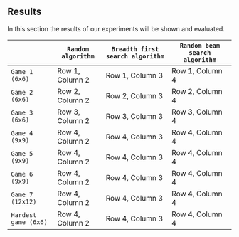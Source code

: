 ## Results

In this section the results of our experiments will be shown and evaluated. 


|     | `Random algorithm` | `Breadth first search algorithm` | `Random beam search algorithm` |
| --- | --- | --- | --- |
| `Game 1 (6x6)` | Row 1, Column 2 | Row 1, Column 3 | Row 1, Column 4 |
| `Game 2 (6x6)` | Row 2, Column 2 | Row 2, Column 3 | Row 2, Column 4 |
| `Game 3 (6x6)` | Row 3, Column 2 | Row 3, Column 3 | Row 3, Column 4 |
| `Game 4 (9x9)` | Row 4, Column 2 | Row 4, Column 3 | Row 4, Column 4 |
| `Game 5 (9x9)` | Row 4, Column 2 | Row 4, Column 3 | Row 4, Column 4 |
| `Game 6 (9x9)` | Row 4, Column 2 | Row 4, Column 3 | Row 4, Column 4 |
| `Game 7 (12x12)` | Row 4, Column 2 | Row 4, Column 3 | Row 4, Column 4 |
| `Hardest game (6x6)` | Row 4, Column 2 | Row 4, Column 3 | Row 4, Column 4 |
